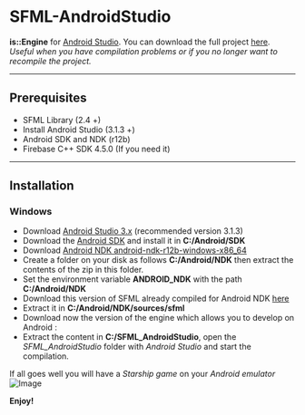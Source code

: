 # SFML-AndroidStudio
**is::Engine** for [Android Studio](https://developer.android.com/studio).
You can download the full project [here](https://drive.google.com/file/d/1Un2EldpcrBtLuogcyjqbkhKVq6kwIJ29/view).
*Useful when you have compilation problems or if you no longer want to recompile the project.*

---

## Prerequisites

- SFML Library (2.4 +)
- Install Android Studio (3.1.3 +)
- Android SDK and NDK (r12b)
- Firebase C++ SDK 4.5.0 (If you need it)

---

## Installation

### Windows
- Download [Android Studio 3.x](https://developer.android.com/studio) (recommended version 3.1.3)
- Download the [Android SDK](https://developer.android.com/studio) and install it in **C:/Android/SDK**
- Download [Android NDK android-ndk-r12b-windows-x86_64](https://developer.android.com/ndk/downloads/older_releases.html)
- Create a folder on your disk as follows **C:/Android/NDK** then extract the contents of the zip in this folder.
- Set the environment variable **ANDROID_NDK** with the path **C:/Android/NDK**
- Download this version of SFML already compiled for Android NDK [here](https://github.com/Is-Daouda/is-Engine/tree/master/SFML_2.4.0_Build_For_NDK_r12b)
- Extract it in **C:/Android/NDK/sources/sfml**
- Download now the version of the engine which allows you to develop on Android :
- Extract the content in **C:/SFML_AndroidStudio**, open the *SFML_AndroidStudio* folder with *Android Studio* and start the compilation.

If all goes well you will have a *Starship game* on your *Android emulator*
![Image](https://i48.servimg.com/u/f48/20/16/75/27/engine10.png)

**Enjoy!**